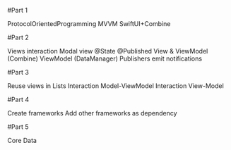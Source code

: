 #Part 1

ProtocolOrientedProgramming
MVVM
SwiftUI+Combine

#Part 2

Views interaction
Modal view
@State @Published
View & ViewModel (Combine)
ViewModel (DataManager)
Publishers emit notifications

#Part 3

Reuse views in Lists
Interaction Model-ViewModel
Interaction View-Model

#Part 4

Create frameworks
Add other frameworks as dependency

#Part 5 

Core Data

